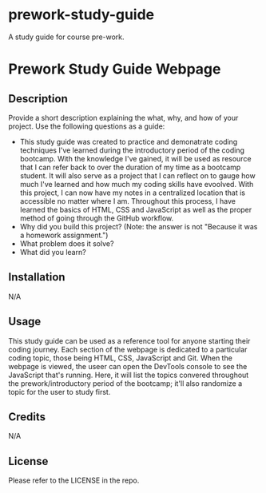 # prework-study-guide
A study guide for course pre-work.

# Prework Study Guide Webpage

## Description

Provide a short description explaining the what, why, and how of your project. Use the following questions as a guide:

- This study guide was created to practice and demonatrate coding techniques I've learned during the introductory period of the coding bootcamp. With the knowledge I've gained, it will be used as resource that I can refer back to over the duration of my time as a bootcamp student. It will also serve as a project that I can reflect on to gauge how much I've learned and how much my coding skills have evoolved. With this project, I can now have my notes in a centralized location that is accessible no matter where I am. Throughout this process, I have learned the basics of HTML, CSS and JavaScript as well as the proper method of going through the GitHub workflow.
- Why did you build this project? (Note: the answer is not "Because it was a homework assignment.")
- What problem does it solve?
- What did you learn?


## Installation

N/A

## Usage

This study guide can be used as a reference tool for anyone starting their coding journey. Each section of the webpage is dedicated to a particular coding topic, those being HTML, CSS, JavaScript and Git. When the webpage is viewed, the useer can open the DevTools console to see the JavaScript that's running. Here, it will list the topics convered throughout the prework/introductory period of the bootcamp; it'll also randomize a topic for the user to study first.

## Credits

N/A

## License

Please refer to the LICENSE in the repo.
